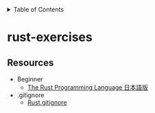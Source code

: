 <!-- START doctoc generated TOC please keep comment here to allow auto update -->
<!-- DON'T EDIT THIS SECTION, INSTEAD RE-RUN doctoc TO UPDATE -->
<details>
<summary>Table of Contents</summary>

- [rust-exercises](#rust-exercises)
  - [Resources](#resources)

</details>
<!-- END doctoc generated TOC please keep comment here to allow auto update -->

# rust-exercises

## Resources

- Beginner
  - [The Rust Programming Language 日本語版](https://doc.rust-jp.rs/book-ja/title-page.html)
- .gitignore
  - [Rust.gitignore](https://github.com/github/gitignore/blob/master/Rust.gitignore)
